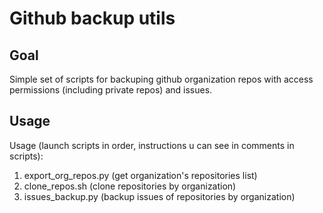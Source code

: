 # Github backup utils

## Goal

Simple set of scripts for backuping github organization repos with access permissions (including private repos) and issues.

## Usage

Usage (launch scripts in order, instructions u can see in comments in scripts):

1. export_org_repos.py (get organization's repositories list)
2. clone_repos.sh (clone repositories by organization)
3. issues_backup.py (backup issues of repositories by organization)
